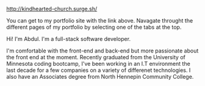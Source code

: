 http://kindhearted-church.surge.sh/


You can get to my portfolio site with the link above. Navagate throught the different pages of my portfolio by selecting one of the tabs at the top. 


Hi! I'm Abdul. I'm a full-stack software developer.

I'm comfortable with the front-end and back-end but more passionate about the front end at the moment.
Recently graduated from the University of Minnesota coding bootcamp, I've been working in an I.T environment the last decade for a few companies on a variety of differenet technologies. I also have an Associates degree from North Hennepin Community College.


